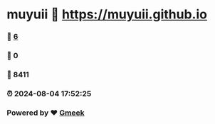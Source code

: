 # muyuii :link: https://muyuii.github.io 
### :page_facing_up: [6](https://muyuii.github.io/tag.html) 
### :speech_balloon: 0 
### :hibiscus: 8411 
### :alarm_clock: 2024-08-04 17:52:25 
### Powered by :heart: [Gmeek](https://github.com/Meekdai/Gmeek)
